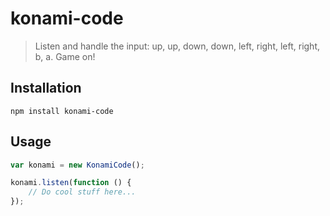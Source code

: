 konami-code
===========

> Listen and handle the input: up, up, down, down, left, right, left, right, b, a. Game on!



## Installation

```shell
npm install konami-code
```


## Usage
```javascript
var konami = new KonamiCode();

konami.listen(function () {
    // Do cool stuff here...
});
```
